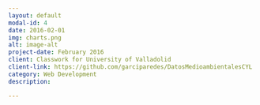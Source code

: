 ```yaml
---
layout: default
modal-id: 4
date: 2016-02-01
img: charts.png
alt: image-alt
project-date: February 2016
client: Classwork for University of Valladolid
client-link: https://github.com/garciparedes/DatosMedioambientalesCYL
category: Web Development
description:

---
```

